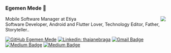 ### Egemen Mede 👋

<!-- prettier-ignore-start -->
<!-- markdownlint-disable -->
<img align="right" src="https://github-readme-stats.vercel.app/api?username=egemenmede&show_icons=true&icon_color=278ECF&text_color=718096&bg_color=f7f7f7&hide_title=true" />
<!-- markdownlint-enable -->
<!-- prettier-ignore-end -->

Mobile Software Manager at Etiya<br>
Software Developer, Android and Flutter Lover, Technology Editor, Father, Storyteller..<br>

[![GitHub Egemen Mede](https://img.shields.io/github/followers/egemenmede?label=follow&style=social)](https://github.com/egemenmede)
[![Linkedin: thaianebraga](https://img.shields.io/badge/-egemenmede-blue?style=flat-square&logo=Linkedin&logoColor=white&link=https://www.linkedin.com/in/egemenmede/)](https://www.linkedin.com/in/egemenmede/)
[![Gmail Badge](https://img.shields.io/badge/-egemenmede-c14438?style=flat&logo=Gmail&logoColor=white&link=mailto:egemenmede@gmail.com)](mailto:egemenmede@gmail.com)
[![Medium Badge](https://img.shields.io/badge/-delipenguen-000000?style=flat&labelColor=000000&logo=Medium&link=https://medium.com/@delipenguen)](https://medium.com/@delipenguen)
[![Medium Badge](https://img.shields.io/badge/-ETIYA-000000?style=flat&labelColor=000000&logo=Medium&link=https://medium.com/etiya)](https://medium.com/etiya)
